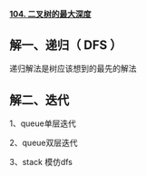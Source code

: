 #### [104. 二叉树的最大深度](https://leetcode-cn.com/problems/maximum-depth-of-binary-tree/)

## 解一、递归（ DFS ）

递归解法是树应该想到的最先的解法

## 解二、迭代

1、queue单层迭代

2、queue双层迭代

3、stack 模仿dfs